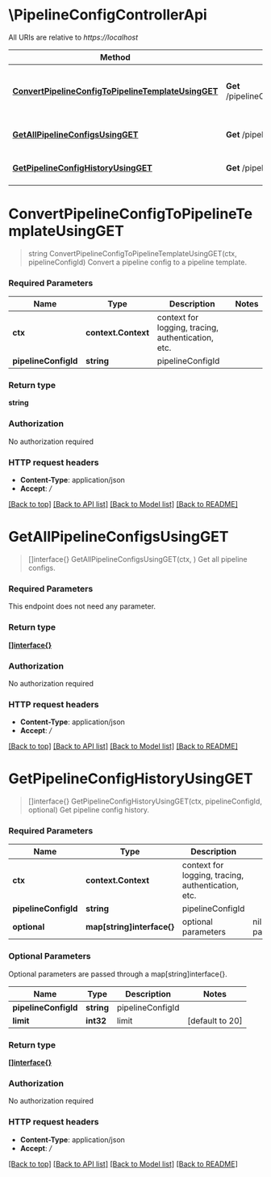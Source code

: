 # \PipelineConfigControllerApi

All URIs are relative to *https://localhost*

Method | HTTP request | Description
------------- | ------------- | -------------
[**ConvertPipelineConfigToPipelineTemplateUsingGET**](PipelineConfigControllerApi.md#ConvertPipelineConfigToPipelineTemplateUsingGET) | **Get** /pipelineConfigs/{pipelineConfigId}/convertToTemplate | Convert a pipeline config to a pipeline template.
[**GetAllPipelineConfigsUsingGET**](PipelineConfigControllerApi.md#GetAllPipelineConfigsUsingGET) | **Get** /pipelineConfigs | Get all pipeline configs.
[**GetPipelineConfigHistoryUsingGET**](PipelineConfigControllerApi.md#GetPipelineConfigHistoryUsingGET) | **Get** /pipelineConfigs/{pipelineConfigId}/history | Get pipeline config history.


# **ConvertPipelineConfigToPipelineTemplateUsingGET**
> string ConvertPipelineConfigToPipelineTemplateUsingGET(ctx, pipelineConfigId)
Convert a pipeline config to a pipeline template.

### Required Parameters

Name | Type | Description  | Notes
------------- | ------------- | ------------- | -------------
 **ctx** | **context.Context** | context for logging, tracing, authentication, etc.
  **pipelineConfigId** | **string**| pipelineConfigId | 

### Return type

**string**

### Authorization

No authorization required

### HTTP request headers

 - **Content-Type**: application/json
 - **Accept**: */*

[[Back to top]](#) [[Back to API list]](../README.md#documentation-for-api-endpoints) [[Back to Model list]](../README.md#documentation-for-models) [[Back to README]](../README.md)

# **GetAllPipelineConfigsUsingGET**
> []interface{} GetAllPipelineConfigsUsingGET(ctx, )
Get all pipeline configs.

### Required Parameters
This endpoint does not need any parameter.

### Return type

[**[]interface{}**](interface{}.md)

### Authorization

No authorization required

### HTTP request headers

 - **Content-Type**: application/json
 - **Accept**: */*

[[Back to top]](#) [[Back to API list]](../README.md#documentation-for-api-endpoints) [[Back to Model list]](../README.md#documentation-for-models) [[Back to README]](../README.md)

# **GetPipelineConfigHistoryUsingGET**
> []interface{} GetPipelineConfigHistoryUsingGET(ctx, pipelineConfigId, optional)
Get pipeline config history.

### Required Parameters

Name | Type | Description  | Notes
------------- | ------------- | ------------- | -------------
 **ctx** | **context.Context** | context for logging, tracing, authentication, etc.
  **pipelineConfigId** | **string**| pipelineConfigId | 
 **optional** | **map[string]interface{}** | optional parameters | nil if no parameters

### Optional Parameters
Optional parameters are passed through a map[string]interface{}.

Name | Type | Description  | Notes
------------- | ------------- | ------------- | -------------
 **pipelineConfigId** | **string**| pipelineConfigId | 
 **limit** | **int32**| limit | [default to 20]

### Return type

[**[]interface{}**](interface{}.md)

### Authorization

No authorization required

### HTTP request headers

 - **Content-Type**: application/json
 - **Accept**: */*

[[Back to top]](#) [[Back to API list]](../README.md#documentation-for-api-endpoints) [[Back to Model list]](../README.md#documentation-for-models) [[Back to README]](../README.md)

